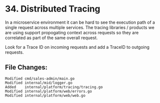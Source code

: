 # 34. Distributed Tracing

In a microservice environment it can be hard to see the execution path of a
single request across multiple services. The tracing libraries / products we
are using support propogating context across requests so they are correlated as
part of the same overall request.

Look for a Trace ID on incoming requests and add a TraceID to outgoing requests.


## File Changes:

```
Modified cmd/sales-admin/main.go
Modified internal/mid/logger.go
Added    internal/platform/tracing/tracing.go
Modified internal/platform/web/errors.go
Modified internal/platform/web/web.go
```